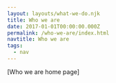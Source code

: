 ```yaml
---
layout: layouts/what-we-do.njk
title: Who we are
date: 2017-01-01T00:00:00.000Z
permalink: /who-we-are/index.html
navtitle: Who we are
tags:
  - nav
---
```


[Who we are home page]